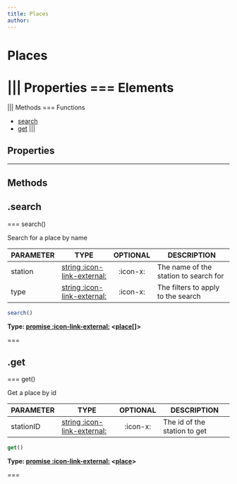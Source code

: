 ```yaml
---
title: Places
author:
---
```


# Places

||| Properties
=== Elements
===
||| Methods
=== Functions
- [search](#search)
- [get](#get)
|||
## Properties
---
## Methods
## .search

=== search()

Search for a place by name

| PARAMETER | TYPE | OPTIONAL | DESCRIPTION |
| --- | --- | :---: | --- |
| station | [string :icon-link-external:](https://developer.mozilla.org/en-US/docs/Web/JavaScript/Reference/Global_Objects/String) | :icon-x: | The name of the station to search for |
| type | [string :icon-link-external:](https://developer.mozilla.org/en-US/docs/Web/JavaScript/Reference/Global_Objects/String) | :icon-x: | The filters to apply to the search |

```javascript
search()
```
**Type: [promise :icon-link-external:](https://developer.mozilla.org/en-US/docs/Web/JavaScript/Reference/Global_Objects/Promise) <[place](../structures/place)[]>**

===

## .get

=== get()

Get a place by id

| PARAMETER | TYPE | OPTIONAL | DESCRIPTION |
| --- | --- | :---: | --- |
| stationID | [string :icon-link-external:](https://developer.mozilla.org/en-US/docs/Web/JavaScript/Reference/Global_Objects/String) | :icon-x: | The id of the station to get |

```javascript
get()
```
**Type: [promise :icon-link-external:](https://developer.mozilla.org/en-US/docs/Web/JavaScript/Reference/Global_Objects/Promise) <[place](../structures/place)>**

===


